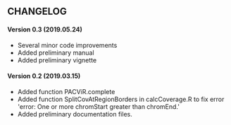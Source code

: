 CHANGELOG
---------

#### Version 0.3 (2019.05.24)
* Several minor code improvements
* Added preliminary manual
* Added preliminary vignette

#### Version 0.2 (2019.03.15)
* Added function PACViR.complete
* Added function SplitCovAtRegionBorders in calcCoverage.R to fix error 'error: One or more chromStart greater than chromEnd.'
* Added preliminary documentation files.
